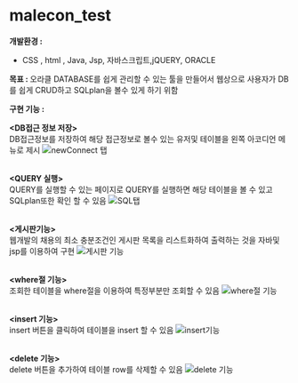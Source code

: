 # malecon_test



<b> 개발환경 :</b>
- CSS , html , Java, Jsp, 자바스크립트,jQUERY, ORACLE

<b> 목표 : </b>
오라클 DATABASE를 쉽게 관리할 수 있는 툴을 만들어서 웹상으로 사용자가 DB를 쉽게 CRUD하고 SQLplan을 볼수 있게 하기 위함

<b> 구현 기능 : </b> 

<b><DB접근 정보 저장></b><br>
DB접근정보를 저장하여 해당 접근정보로 볼수 있는 유저및 테이블을 왼쪽 아코디언 메뉴로 제시
![newConnect 탭](https://user-images.githubusercontent.com/71125201/174471926-60c9948e-e878-42e8-9124-78f5d015484f.gif)
<br><br>

<b><QUERY 실행></b><br>
QUERY를 실행할 수 있는 페이지로 QUERY를 실행하면 해당 테이블을 볼 수 있고 SQLplan또한 확인 할 수 있음
![SQL탭](https://user-images.githubusercontent.com/71125201/174471934-c8d853f0-f0ed-4968-a1b2-e8a1e2aee86e.gif)
<br><br>

<b><게시판기능></b><br>
웹개발의 채용의 최소 충분조건인 게시판 목록을 리스트화하여 출력하는 것을 자바및 jsp를 이용하여 구현
![게시판 기능](https://user-images.githubusercontent.com/71125201/174472064-50b6f377-4f1d-4c64-9add-280a2770cdfb.gif)
<br><br>

<b><where절 기능></b><br>
조회한 테이블을 where절을 이용하여 특정부분만 조회할 수 있음
![where절 기능](https://user-images.githubusercontent.com/71125201/174472021-636944a2-3313-4256-8d5d-89242b436059.gif)
<br><br>

<b><insert 기능></b><br>
insert 버튼을 클릭하여 테이블을 insert 할 수 있음
![insert기능](https://user-images.githubusercontent.com/71125201/174471907-611fcaea-ce03-4d89-afcb-bcae5f8c9cf9.gif)
<br><br>

<b><delete 기능></b><br>
delete 버튼을 추가하여 테이블 row를 삭제할 수 있음
![delete 기능](https://user-images.githubusercontent.com/71125201/174471888-42f67c76-52f5-4fe2-a127-3acfb4cd3811.gif)
<br><br>




